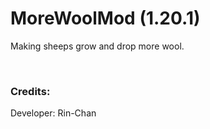 # MoreWoolMod (1.20.1)
Making sheeps grow and drop more wool.<br>

<br>

### Credits:
Developer: Rin-Chan